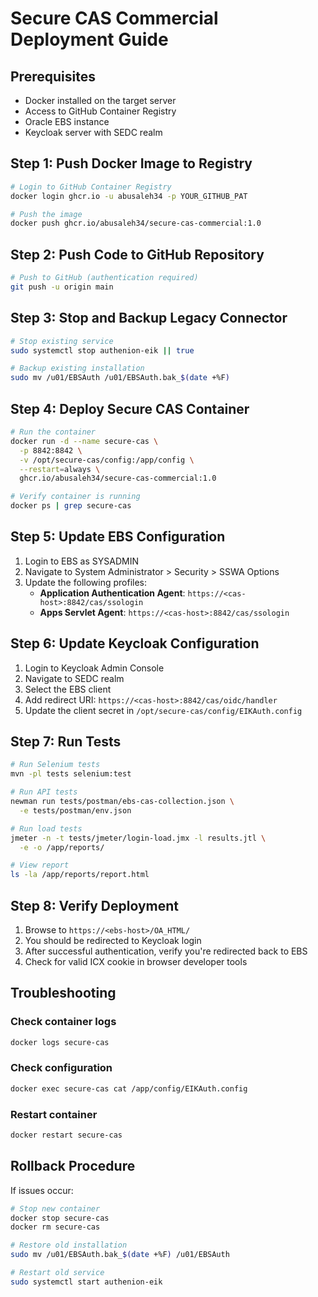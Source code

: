 # Secure CAS Commercial Deployment Guide

## Prerequisites
- Docker installed on the target server
- Access to GitHub Container Registry
- Oracle EBS instance
- Keycloak server with SEDC realm

## Step 1: Push Docker Image to Registry

```bash
# Login to GitHub Container Registry
docker login ghcr.io -u abusaleh34 -p YOUR_GITHUB_PAT

# Push the image
docker push ghcr.io/abusaleh34/secure-cas-commercial:1.0
```

## Step 2: Push Code to GitHub Repository

```bash
# Push to GitHub (authentication required)
git push -u origin main
```

## Step 3: Stop and Backup Legacy Connector

```bash
# Stop existing service
sudo systemctl stop authenion-eik || true

# Backup existing installation
sudo mv /u01/EBSAuth /u01/EBSAuth.bak_$(date +%F)
```

## Step 4: Deploy Secure CAS Container

```bash
# Run the container
docker run -d --name secure-cas \
  -p 8842:8842 \
  -v /opt/secure-cas/config:/app/config \
  --restart=always \
  ghcr.io/abusaleh34/secure-cas-commercial:1.0

# Verify container is running
docker ps | grep secure-cas
```

## Step 5: Update EBS Configuration

1. Login to EBS as SYSADMIN
2. Navigate to System Administrator > Security > SSWA Options
3. Update the following profiles:
   - **Application Authentication Agent**: `https://<cas-host>:8842/cas/ssologin`
   - **Apps Servlet Agent**: `https://<cas-host>:8842/cas/ssologin`

## Step 6: Update Keycloak Configuration

1. Login to Keycloak Admin Console
2. Navigate to SEDC realm
3. Select the EBS client
4. Add redirect URI: `https://<cas-host>:8842/cas/oidc/handler`
5. Update the client secret in `/opt/secure-cas/config/EIKAuth.config`

## Step 7: Run Tests

```bash
# Run Selenium tests
mvn -pl tests selenium:test

# Run API tests
newman run tests/postman/ebs-cas-collection.json \
  -e tests/postman/env.json

# Run load tests
jmeter -n -t tests/jmeter/login-load.jmx -l results.jtl \
  -e -o /app/reports/

# View report
ls -la /app/reports/report.html
```

## Step 8: Verify Deployment

1. Browse to `https://<ebs-host>/OA_HTML/`
2. You should be redirected to Keycloak login
3. After successful authentication, verify you're redirected back to EBS
4. Check for valid ICX cookie in browser developer tools

## Troubleshooting

### Check container logs
```bash
docker logs secure-cas
```

### Check configuration
```bash
docker exec secure-cas cat /app/config/EIKAuth.config
```

### Restart container
```bash
docker restart secure-cas
```

## Rollback Procedure

If issues occur:
```bash
# Stop new container
docker stop secure-cas
docker rm secure-cas

# Restore old installation
sudo mv /u01/EBSAuth.bak_$(date +%F) /u01/EBSAuth

# Restart old service
sudo systemctl start authenion-eik
```